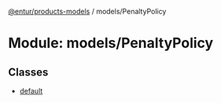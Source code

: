 [@entur/products-models](../README.md) / models/PenaltyPolicy

# Module: models/PenaltyPolicy

## Classes

- [default](../classes/models_PenaltyPolicy.default.md)
